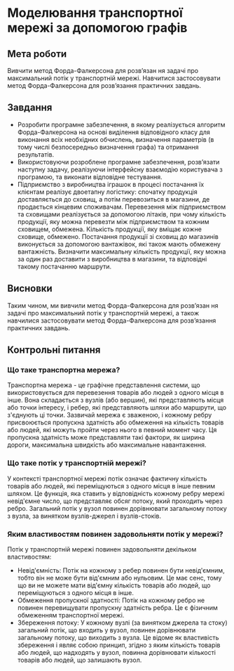 # Моделювання транспортної мережі за допомогою графів

## Мета роботи

Вивчити метод Форда-Фалкерсона для розв’язан ня задачі про максимальний потік у транспортній мережі. Навчитися застосовувати метод Форда-Фалкерсона для розв’язання практичних завдань.

## Завдання

- Розробити програмне забезпечення, в якому реалізується алгоритм Форда-Фалкерсона на основі виділення відповідного класу для виконання всіх необхідних обчислень, визначення параметрів (в тому числі безпосередньо визначення графа) та отримання результатів.
- Використовуючи розроблене програмне забезпечення, розв’язати наступну задачу, реалізуючи інтерфейсну взаємодію користувача з програмою, та виконати відповідне тестування.
- Підприємство з виробництва іграшок в процесі постачання їх клієнтам реалізує двоетапну логістику: спочатку продукція доставляється до сховищ, а потім перевозиться в магазини, де продається кінцевим споживачам. Перевезення між підприємством та сховищами реалізується за допомогою літаків, при чому кількість продукції, яку можна перевезти між підприємством та кожним сховищем, обмежена. Кількість продукції, яку вміщає кожне сховище, обмежено. Постачання продукції зі сховищ до магазинів виконується за допомогою вантажівок, які також мають обмежену вантажність. Визначити максимальну кількість продукції, яку можна за один раз доставити з виробництва в магазини, та відповідні такому постачанню маршрути.

## Висновки

Таким чином, ми вивчили метод Форда-Фалкерсона для розв’язан ня задачі про максимальний потік у транспортній мережі, а також навчилися застосовувати метод Форда-Фалкерсона для розв’язання практичних завдань.

## Контрольні питання

### Що таке транспортна мережа?

Транспортна мережа - це графічне представлення системи, що використовується для перевезення товарів або людей з одного місця в інше. Вона складається з вузлів (або вершин), які представляють місця або точки інтересу, і ребер, які представляють шляхи або маршрути, що з'єднують ці точки. Зазвичай мережа є зваженою, і кожному ребру присвоюється пропускна здатність або обмеження на кількість товарів або людей, які можуть пройти через нього в певний момент часу. Ця пропускна здатність може представляти такі фактори, як ширина дороги, максимальна швидкість або максимальне навантаження.

### Що таке потік у транспортній мережі?

У контексті транспортної мережі потік означає фактичну кількість товарів або людей, які переміщуються з одного місця в інше певним шляхом. Це функція, яка ставить у відповідність кожному ребру мережі невід'ємне число, що представляє обсяг потоку, який проходить через ребро. Загальний потік у вузол повинен дорівнювати загальному потоку з вузла, за винятком вузлів-джерел і вузлів-стоків.

### Яким властивостям повинен задовольняти потік у мережі?

Потік у транспортній мережі повинен задовольняти декільком властивостям:

- Невід'ємність: Потік на кожному з ребер повинен бути невід'ємним, тобто він не може бути від'ємним або нульовим. Це має сенс, тому що ви не можете мати від'ємну кількість товарів або людей, що переміщуються з одного місця в інше.
- Обмеження пропускної здатності: Потік на кожному ребро не повинен перевищувати пропускну здатність ребра. Це є фізичним обмеженням транспортної мережі.
- Збереження потоку: У кожному вузлі (за винятком джерела та стоку) загальний потік, що входить у вузол, повинен дорівнювати загальному потоку, що виходить з вузла. Це відоме як властивість збереження і являє собою принцип, згідно з яким кількість товарів або людей, що надходять у вузол, повинна дорівнювати кількості товарів або людей, що залишають вузол.
